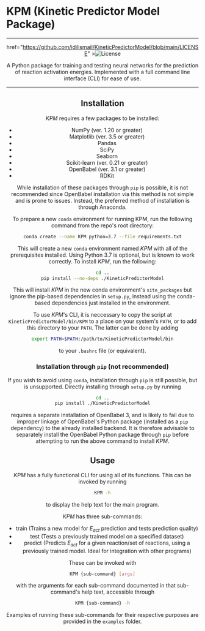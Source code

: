# KPM (Kinetic Predictor Model Package)
---

<div align="center"> <p> <a  
alt="Coverage" /></a> <a

href="https://github.com/idilismail/KineticPredictorModel/blob/main/LICENSE" ><img
src="https://img.shields.io/github/license/idilismail/KineticPredictorModel" alt="License"
/></a> </p>

A Python package for training and testing neural networks for the prediction of reaction activation energies. Implemented with a full command line interface (CLI) for ease of use.

---

## Installation

*KPM* requires a few packages to be installed:

* NumPy (ver. 1.20 or greater)
* Matplotlib (ver. 3.5 or greater)
* Pandas
* SciPy
* Seaborn
* Scikit-learn (ver. 0.21 or greater)
* OpenBabel (ver. 3.1 or greater)
* RDKit

While installation of these packages through `pip` is possible, it is not recommended since OpenBabel installation via this method is not simple and is prone to issues. Instead, the preferred method of installation is through Anaconda.

To prepare a new `conda` environment for running KPM, run the following command from the repo's root directory:

```bash
conda create --name KPM python=3.7 --file requirements.txt
```

This will create a new `conda` environment named *KPM* with all of the prerequisites installed. Using Python 3.7 is optional, but is known to work correctly. To install *KPM*, run the following:

```bash
cd ..
pip install --no-deps ./KineticPredictorModel
```

This will install *KPM* in the new conda environment's `site_packages` but ignore the pip-based dependencies in `setup.py`, instead using the conda-based dependencies just installed in the environment. 

To use *KPM*'s CLI, it is neccessary to copy the script at `KineticPredictorModel/bin/KPM` to a place on your system's `PATH`, or to add this directory to your `PATH`. The latter can be done by adding

```bash
export PATH=$PATH:/path/to/KineticPredictorModel/bin
```

to your `.bashrc` file (or equivalent).

### Installation through `pip` (not recommended)

If you wish to avoid using `conda`, installation through `pip` is still possible, but is unsupported. Directly installing through `setup.py` by running 

```bash
cd ..
pip install ./KineticPredictorModel
```

requires a separate installation of OpenBabel 3, and is likely to fail due to improper linkage of OpenBabel's Python package (installed as a `pip` dependency) to the already installed backend. It is therefore advisable to separately install the OpenBabel Python package through `pip` before attempting to run the above command to install *KPM*.

## Usage

*KPM* has a fully functional CLI for using all of its functions. This can be invoked by running

```bash
KPM -h
```

to display the help text for the main program. 

*KPM* has three sub-commands:

* train (Trains a new model for $E_{act}$ prediction and tests prediction quality)
* test (Tests a previously trained model on a specified dataset)
* predict (Predicts $E_{act}$ for a given reaction/set of reactions, using a previously trained model. Ideal for integration with other programs)

These can be invoked with

```bash
KPM {sub-command} [args]
```

with the arguments for each sub-command documented in that sub-command's help text, accessible through

```bash
KPM {sub-command} -h
```

Examples of running these sub-commands for their respective purposes are provided in the `examples` folder.
